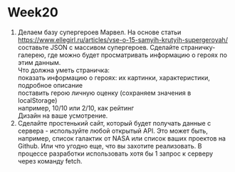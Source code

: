 # Week20
1. Делаем базу супергероев Марвел. На основе статьи https://www.ellegirl.ru/articles/vse-o-15-samyih-krutyih-supergeroyah/ составьте JSON с массивом супергероев. Сделайте страничку-галерею, где можно будет просматривать информацию о героях по этим данным.</br>
Что должна уметь страничка: </br>
показать информацию о героях: их картинки, характеристики, подробное описание</br>
поставить герою личную оценку (сохраняем значения в localStorage)</br>
например, 10/10 или 2/10, как рейтинг</br>
Дизайн на ваше усмотрение.</br>
2. Сделайте простенький сайт, который будет получать данные с сервера - используйте любой открытый API. Это может быть, например, список галактик от NASA или список ваших проектов на Github. Или что угодно еще, что вы захотите реализовать. В процессе разработки использовать хотя бы 1 запрос к серверу через команду fetch.
